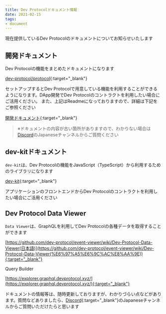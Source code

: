 ```yaml
---
title: Dev Protocolドキュメント情報
date: 2021-02-15
tags:
- document
---
```

現在提供しているDev Protocolのドキュメントについてお知らせいたします

## 開発ドキュメント

Dev Protocolの機能をまとめたドキュメントになります

[dev-protocol/protocol](https://github.com/dev-protocol/protocol/blob/main/README.md){:target="_blank"}

セットアップするとDev Protocolで用意している機能を利用することができるようになります。DApp開発でDev Protocolのコントラクトを利用したい場合にご活用ください。
また、上記はReadmeになっておりますので、詳細は下記をご参照ください

[開発ドキュメント](https://docs.devprotocol.xyz/dev-protocol/){:target="_blank"}

> ※ドキュメントの内容が古い箇所がありますので、わかりない場合は[Discord](https://discord.gg/VwJp4KM)のJapaneseチャンネルからご質問ください

## dev-kitドキュメント

`dev-kit`は、Dev Protocolの機能をJavaScript（TypeScript）から利用するためのライブラリになります

[dev-kit](https://www.npmjs.com/package/@devprotocol/dev-kit){:target="_blank"}

アプリケーションのフロントエンドからDev Protocolのコントラクトを利用したい場合にご活用ください

## Dev Protocol Data Viewer

`Data Viewer`は、GraphQLを利用してDev Protocolの各種データを取得することができます

[https://github.com/dev-protocol/event-viewer/wiki/Dev-Protocol-Data-Viewer(日本語)](https://github.com/dev-protocol/event-viewer/wiki/Dev-Protocol-Data-Viewer(%E6%97%A5%E6%9C%AC%E8%AA%9E)){:target="_blank"}

Query Builder

[https://explorer.graphql.devprotocol.xyz/](https://explorer.graphql.devprotocol.xyz/){:target="_blank"}

ドキュメントの情報等は、随時更新しておりますが、わかりづらい点などがあります。質問などありましたら、[Discord](https://discord.gg/VwJp4KM){:target="_blank"}のJapaneseチャンネルからご質問いただけたらと思います